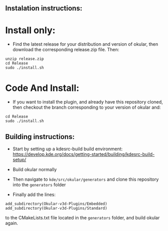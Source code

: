 ## Instalation instructions:

# Install only:
* Find the latest release for your distribution and version of okular, then download the
corresponding release.zip file. Then:
```
unzip release.zip
cd Release
sudo ./install.sh
```

# Code And Install:
* If you want to install the plugin, and already have this repository cloned, then checkout the
branch corresponding to your version of okular and:
```
cd Release
sudo ./install.sh
```

## Building instructions:
* Start by setting up a kdesrc-build build environment: https://develop.kde.org/docs/getting-started/building/kdesrc-build-setup/

* Build okular normally
* Then navigate to `kde/src/okular/generators` and clone this repository into the `generators`
folder
* Finally add the lines:
```
add_subdirectory(Okular-v3d-Plugins/Embedded)
add_subdirectory(Okular-v3d-Plugins/Standard)
```
to the CMakeLists.txt file located in the `generators` folder, and build okular again.
